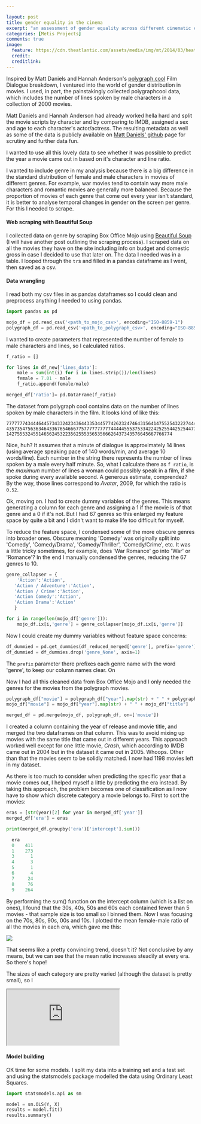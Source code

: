 ```yaml
---

layout: post
title: gender equality in the cinema
excerpt: "an assessment of gender equality across different cinematic eras"
categories: [Metis Projects]
comments: true
image:
  feature: https://cdn.theatlantic.com/assets/media/img/mt/2014/03/heathers1/lead_large.jpg
  credit: 
  creditlink:
---
```


Inspired by Matt Daniels and Hannah Anderson's [polygraph.cool](http://polygraph.cool/movies) Film Dialogue breakdown, I ventured into the world of gender distribution in movies. I used, in part, the painstakingly collected polygraphcool data, which includes the number of lines spoken by male characters in a collection of 2000 movies.

Matt Daniels and Hannah Anderson had already worked hella hard and split the movie scripts by character and by comparing to IMDB, assigned a sex and age to each character's actor/actress. The resulting metadata as well as some of the data is publicly available on [Matt Daniels' github](https://github.com/matthewfdaniels/scripts/) page for scrutiny and further data fun. 

I wanted to use all this lovely data to see whether it was possible to predict the year a movie came out in based on it's character and line ratio. 

I wanted to include genre in my analysis because there is a big difference in the standard distribution of female and male characters in movies of different genres. For example, war movies tend to contain way more male characters and romantic movies are generally more balanced. Because the proportion of movies of each genre that come out every year isn't standard, it is better to analyse temporal changes in gender on the screen per genre. For this I needed to scrape.

#### Web scraping with Beautiful Soup

I collected data on genre by scraping Box Office Mojo using [Beautiful Soup](https://www.crummy.com/software/BeautifulSoup/)
(I will have another post outlining the scraping process). I scraped data on all the movies they have on the site including info on budget and domestic gross in case I decided to use that later on. The data I needed was in a table. I looped through the `tr`s and filled in a pandas dataframe as I went, then saved as a csv. 

#### Data wrangling
I read both my csv files in as pandas dataframes so I could clean and preprocess anything I needed to using pandas.

```python
import pandas as pd

mojo_df = pd.read_csv('<path_to_mojo_csv>', encoding="ISO-8859-1")
polygraph_df = pd.read_csv('<path_to_polygraph_csv>', encoding="ISO-8859-1")
```
I wanted to create parameters that represented the number of female to male characters and lines, so I calculated ratios.

```python
f_ratio = []

for lines in df_new['lines_data']:
    male = sum(int(i) for i in lines.strip())/len(lines)
    female = 7.01 - male
    f_ratio.append(female/male)

merged_df['ratio']= pd.DataFrame(f_ratio)

```

The dataset from polygraph cool contains data on the number of lines spoken by male characters in the film. It looks kind of like this: 

```
777777743444644573433242343644335344577426232474643156414755254322274446
435735475636346433676546667757777777777444445553753342242525544252544775263
14275553245514656245322356255535653566626437343576645667766774
``` 

Nice, huh?
It assumes that a minute of dialogue is approximately 14 lines (using average speaking pace of 140 words/min, and average 10 words/line). Each number in the string there represents the number of lines spoken by a male every half minute. So, what I calculate there as `f ratio`, is the _maximum_ number of lines a woman could possibly speak in a film, if she spoke during every available second. A generous estimate, comprendez? By the way, those lines correspond to _Avatar_, 2009, for which the ratio is `0.52`.

Ok, moving on. I had to create dummy variables of the genres. This means generating a column for each genre and assigning a 1 if the movie is of that genre and a 0 if it's not. But I had 67 genres so this enlarged my feature space by quite a bit and I didn't want to make life too difficult for myself.

To reduce the feature space, I condensed some of the more obscure genres into broader ones. Obscure meaning 'Comedy' was originally split into 'Comedy', 'Comedy/Drama', 'Comedy/Thriller', 'Comedy/Crime', etc. It was a little tricky sometimes, for example, does 'War Romance' go into 'War' or 'Romance'? In the end I manually condensed the genres, reducing the 67 genres to 10.

```python
genre_collapser = {
	'Action':'Action',
   'Action / Adventure':'Action',
   'Action / Crime':'Action',
   'Action Comedy':'Action',
   'Action Drama':'Action'
   }

for i in range(len(mojo_df['genre'])):
    mojo_df.ix[i,'genre'] = genre_collapser[mojo_df.ix[i,'genre']]
```

Now I could create my dummy variables without feature space concerns:

```python
df_dummied = pd.get_dummies(df_reduced_merged['genre'], prefix='genre')
df_dummied = df_dummies.drop('genre_None', axis=1)
```
The `prefix` parameter there prefixes each genre name with the word 'genre', to keep our column names clear. On

Now I had all this cleaned data from Box Office Mojo and I only needed the genres for the movies from the polygraph movies.

```python
polygraph_df["movie"] = polygraph_df["year"].map(str) + " " + polygraph_df["title"]
mojo_df["movie"] = mojo_df["year"].map(str) + " " + mojo_df["title"]

merged_df = pd.merge(mojo_df, polygraph_df, on=['movie'])
```
<!-- ![Alt text](http://potherca.github.io/StackOverflow/question.13808020.include-an-svg-hosted-on-github-in-markdown/controllers_brief.svg) -->

I created a column containing the year of release and movie title, and merged the two dataframes on that column. This was to avoid mixing up movies with the same title that came out in different years. This approach worked well except for one little movie, _Crash_, which according to IMDB came out in 2004 but in the dataset it came out in 2005. Whoops. Other than that the movies seem to be solidly matched. I now had 1198 movies left in my dataset.

As there is too much to consider when predicting the specific year that a movie comes out, I helped myself a little by predicting the era instead. By taking this approach, the problem becomes one of classification as I now have to show which discrete category a movie belongs to. First to sort the movies:

```python
eras = [str(year)[2] for year in merged_df['year']]
merged_df['era'] = eras

print(merged_df.groupby('era')['intercept'].sum())

  era
  0    411
  1    273
  3      1
  4      3
  5      1
  6      4
  7     24
  8     76
  9    264
```

By performing the sum() function on the intercept column (which is a list on ones), I found that the 30s, 40s, 50s and 60s each contained fewer than 5 movies - that sample size is too small so I binned them. Now I was focusing on the 70s, 80s, 90s, 00s and 10s. I plotted the mean female-male ratio of all the movies in each era, which gave me this:

![](https://github.com/deenhe91/deenhe91.github.io/blob/master/images/era_ratio.png?raw=true)

That seems like a pretty convincing trend, doesn't it? Not conclusive by any means, but we can see that the mean ratio increases steadily at every era. So there's hope!

The sizes of each category are pretty varied (although the dataset is pretty small), so I 
<!-- stratified test/train split -->
<!-- what can you do about varied category sizes? -->

<iframe src="https://github.com/deenhe91/deenhe91.github.io/blob/master/images/eras.html"></iframe>


#### Model building

OK time for some models. I split my data into a training set and a test set and using the statsmodels package modelled the data using Ordinary Least Squares.

```python
import statsmodels.api as sm

model = sm.OLS(Y, X)
results = model.fit()
results.summary()
```














